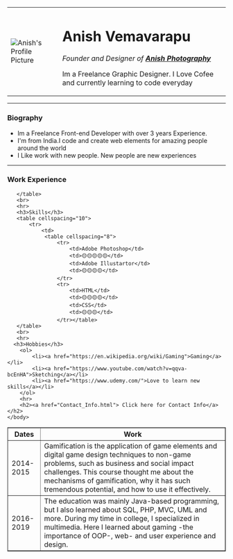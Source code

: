 <!DOCTYPE html>
<html>
    <head>
        <title>Anish's Personal Site</title>
        <meta charset="UTF-8">
    </head>
    <body>
        <table cellspacing="20">
            <tr>
                <td><img src="Images/PSD 1.jpg" alt="Anish's Profile Picture"></td>
                <td><h1>Anish Vemavarapu</h1>
                    <p><em>Founder and Designer of <strong><a href="https://www.instagram.com/anishan124/">Anish Photography</a></strong></em></p>
                    <p>Im a Freelance Graphic Designer. I Love Cofee and currently learning to code everyday</p></td>
            </tr>
        </table>
        <hr>
        <h3>Biography</h3>
        <ul>
            <li>Im a Freelance Front-end Developer with over 3 years Experience.</li> 
            <li>I'm from India.I code and create web elements for amazing people around the world</li>
            <li>I Like work with new people. New people are new experiences</li>
        </ul>
        <hr>
       <h3>Work Experience</h3>
       <table border="1px">
           <thead>
               <tr>
                   <th>Dates</th>
                   <th>Work</th>
               </tr>
           </thead>
           <tbody>
               <tr>
                   <td>
                       2014-2015
                   </td>
                   <td>Gamification is the application of game elements and digital game design techniques to non-game problems, such as business and social impact challenges. This course thought me about the mechanisms of gamification, why it has such tremendous potential, and how to use it effectively.</td>
               </tr>
               <tr>
                   <td>2016-2019</td>
                   <td>The education was mainly Java-based programming, but I also learned about SQL, PHP, MVC, UML and more. During my time in college, I specialized in multimedia. Here I learned about gaming -the importance of OOP-, web- and user experience and design.</td>
               </tr>
           </tbody>

       </table>
       <br>
       <hr>
       <h3>Skills</h3>
       <table cellspacing="10">
           <tr>
               <td>
                <table cellspacing="8">
                    <tr>
                        <td>Adobe Photoshop</td>
                        <td>🟡🟡🟡🟡🟡</td>
                        <td>Adobe Illustartor</td>
                        <td>🟡🟡🟡🟡</td>
                    </tr>
                    <tr>
                        <td>HTML</td>
                        <td>🟡🟡🟡🟡</td>
                        <td>CSS</td>
                        <td>🟡🟡🟡</td>
                    </tr></table>
       </table>
       <br>
       <hr>
      <h3>Hobbies</h3>
        <ol>
            <li><a href="https://en.wikipedia.org/wiki/Gaming">Gaming</a></li>
            <li><a href="https://www.youtube.com/watch?v=qqva-bcEnHA">Sketching</a></li>
            <li><a href="https://www.udemy.com/">Love to learn new skills</a></li>
        </ol>
        <hr>
        <h2><a href="Contact_Info.html"> Click here for Contact Info</a></h2>
    </body>
</html>
